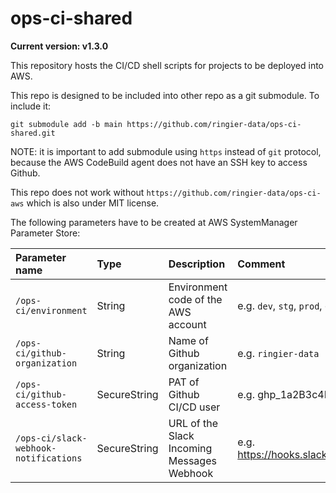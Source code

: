 # ops-ci-shared

**Current version: v1.3.0**

This repository hosts the CI/CD shell scripts for projects to be deployed into AWS.

This repo is designed to be included into other repo as a git submodule. To include it:
```shell-script
git submodule add -b main https://github.com/ringier-data/ops-ci-shared.git
```

NOTE: it is important to add submodule using `https` instead of `git` protocol, because the AWS CodeBuild agent does not have an SSH key
to access Github.

This repo does not work without `https://github.com/ringier-data/ops-ci-aws` which is also under MIT license.

The following parameters have to be created at AWS SystemManager Parameter Store:

| Parameter name                        | Type         | Description                                | Comment                                                                              |
|:--------------------------------------|:-------------|:-------------------------------------------|:-------------------------------------------------------------------------------------|
| `/ops-ci/environment`                 | String       | Environment code of the AWS account        | e.g. `dev`, `stg`, `prod`, etc.                                                      |
| `/ops-ci/github-organization`         | String       | Name of Github organization                | e.g. `ringier-data`                                                                  |
| `/ops-ci/github-access-token`         | SecureString | PAT of Github CI/CD user                   | e.g. ghp_1a2B3c4D5e6F7A8b9C0d1E2f3a4B5c6D7e8F                                        |
| `/ops-ci/slack-webhook-notifications` | SecureString | URL of the Slack Incoming Messages Webhook | e.g. https://hooks.slack.com/services/1A2B3C4D5/E6F7G8H9I0J/1k2L3m4n5O6p7Q8s9T0u1V2w |
